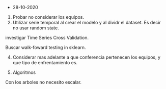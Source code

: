 - 28-10-2020

1. Probar no considerar los equipos.
2. Utilizar serie temporal al crear el modelo y al dividr el dataset. 
Es decir no usar random state.

investigar Time Series Cross Validation.

Buscar walk-foward testing in sklearn.

4. Considerar mas adelante a que conferencia pertenecen los equipos, 
y que tipo de enfrentamiento es. 

5. Algoritmos

Con los arboles no necesito escalar.